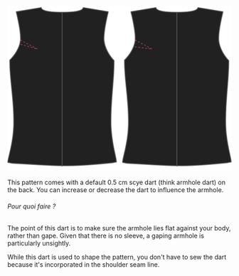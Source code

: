 ![Back scye dart](backscyedart.svg)

This pattern comes with a default 0.5 cm scye dart (think armhole dart) on the back. You can increase or decrease the dart to influence the armhole.

<Note>

###### Pour quoi faire ?

The point of this dart is to make sure the armhole lies flat against your body, rather than gape.
Given that there is no sleeve, a gaping armhole is particularly unsightly.

While this dart is used to shape the pattern, you don't have to sew the dart because it's incorporated in the shoulder seam line.

</Note>
